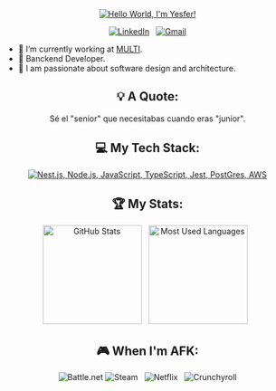 <div align="center">

[![Hello World, I'm Yesfer!](header-Yesfer.gif)](https://github.com/yesferfuetes)

[![LinkedIn](https://skillicons.dev/icons?i=linkedin)](https://www.linkedin.com/in/yesfer-fuentes) &nbsp;
[![Gmail](https://skillicons.dev/icons?i=gmail)](mailto:yesfer.bany@gmail.com?subject=Hello%20Yesfer,%20From%20Github)

</div>

- 🔭 I’m currently working at [MULTI](https://www.linkedin.com/company/multigrouplideracero/mycompany/).
- 🚀 Banckend Developer.
- 🌱 I am passionate about software design and architecture.

<div align="center">

## 💡 A Quote:

Sé el "senior" que necesitabas cuando eras "junior".


## 💻 My Tech Stack:

[![Nest.js, Node.js, JavaScript, TypeScript, Jest, PostGres, AWS](https://skillicons.dev/icons?i=nestjs,nodejs,js,ts,jest,postgres,aws)](https://skillicons.dev)


## 🏆 My Stats:

<p>
    <img height=175 alt="GitHub Stats" src="https://github-readme-stats.vercel.app/api?username=yesferfuetes&show_icons=true&count_private=true&theme=dark" />&nbsp;&nbsp;
    <img height=175 alt="Most Used Languages" src="https://github-readme-stats.vercel.app/api/top-langs/?username=kshyun28&layout=compact&theme=dark" />&nbsp;&nbsp;
</p>


## 🎮 When I'm AFK:

![Battle.net](https://img.shields.io/badge/battle.net-%2300AEFF.svg?style=for-the-badge&logo=battle.net&logoColor=white)
![Steam](https://img.shields.io/badge/steam-%23000000.svg?style=for-the-badge&logo=steam&logoColor=white) &nbsp;
![Netflix](https://img.shields.io/badge/Netflix-E50914?style=for-the-badge&logo=netflix&logoColor=white) &nbsp;
![Crunchyroll](https://img.shields.io/badge/Crunchyroll-F47521?style=for-the-badge&logo=crunchyroll&logoColor=white)

</div>
